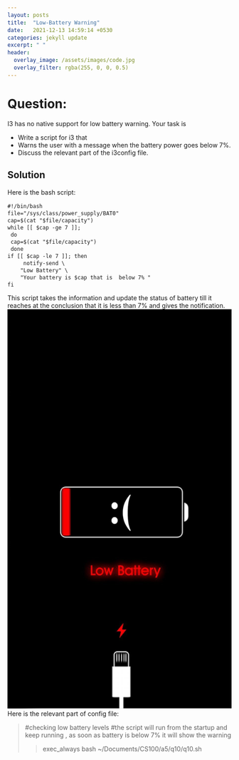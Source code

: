 ```yaml
---
layout: posts
title:  "Low-Battery Warning"
date:   2021-12-13 14:59:14 +0530
categories: jekyll update
excerpt: " "
header:
  overlay_image: /assets/images/code.jpg
  overlay_filter: rgba(255, 0, 0, 0.5)
---
```

# Question:
I3 has no native support for low battery warning. Your task is
- Write a script for i3 that
- Warns the user with a message when the battery power goes below 7%. 
- Discuss the relevant part of the i3config file.

## Solution

Here is the bash script:

~~~console
#!/bin/bash
file="/sys/class/power_supply/BAT0"
cap=$(cat "$file/capacity")
while [[ $cap -ge 7 ]];
 do
 cap=$(cat "$file/capacity")
 done
if [[ $cap -le 7 ]]; then
     notify-send \
    "Low Battery" \
    "Your battery is $cap that is  below 7% " 
fi
~~~


This script takes the information and update the status of battery till it reaches at the conclusion that it is less than 7% and gives the notification.
![image](/assets/images/battery.jpg)
Here is the relevant part of config file:

>#checking low battery levels
>#the script will run from the startup and keep running , as soon as battery is below 7% it will show the warning
>>exec_always bash ~/Documents/CS100/a5/q10/q10.sh

 


